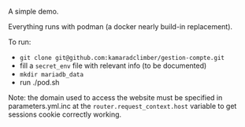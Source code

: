 A simple demo.

Everything runs with podman (a docker nearly build-in replacement).

To run:
- `git clone git@github.com:kamaradclimber/gestion-compte.git`
- fill a `secret_env` file with relevant info (to be documented)
- `mkdir mariadb_data`
- run ./pod.sh

Note: the domain used to access the website must be specified in parameters.yml.inc at the `router.request_context.host` variable to get sessions cookie correctly working.

